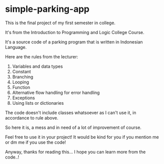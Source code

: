 # simple-parking-app
This is the final project of my first semester in college.

It's from the Introduction to Programming and Logic College Course.

It's a source code of a parking program that is written in Indonesian Language.

Here are the rules from the lecturer:
1. Variables and data types
2. Constant
3. Branching
4. Looping
5. Function
6. Alternative flow handling for error handling
7. Exceptions
8. Using lists or dictionaries

The code doesn't include classes whatsoever as I can't use it, in accordance to rule above.

So here it is, a mess and in need of a lot of improvement of course.

Feel free to use it in your project! It would be kind for you if you mention me or dm me if you use the code!

Anyway, thanks for reading this... I hope you can learn more from the code..!
